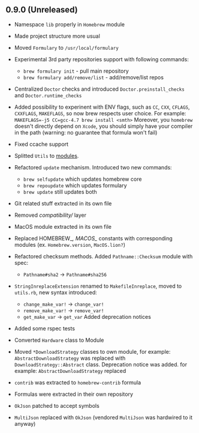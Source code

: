 ## 0.9.0 (Unreleased) ##

*  Namespace `lib` properly in `Homebrew` module

*  Made project structure more usual

*  Moved `Formulary` to `/usr/local/formulary`

*  Experimental 3rd party repositories support with following commands:
      * `brew formulary init` - pull main repository
      * `brew formulary add/remove/list` - add/remove/list repos

*  Centralized `Doctor` checks and introduced `Doctor.preinstall_checks` and `Doctor.runtime_checks`

*  Added possibility to experinent with ENV flags, such as `CC`, `CXX`, `CFLAGS`, `CXXFLAGS`, `MAKEFLAGS`, so
   now brew respects user choice. For example: `MAKEFLAGS=-j5 CC=gcc-4.7 brew install <smth>`
   Moreover, you `homebrew` doesn't directly depend on `Xcode`, you should simply have your compiler in the path
   (warning: no guarantee that formula won't fail)

*  Fixed ccache support
  
*  Splitted `Utils` to [modules](https://github.com/etehtsea/homebrew/tree/master/Library/Homebrew/utils).

*  Refactored `update` mechanism. Introduced two new commands:
      * `brew selfupdate` which updates homebrew core
      * `brew repoupdate` which updates formulary
      * `brew update` still updates both

*  Git related stuff extracted in its own file

*  Removed *compatibility/* layer

*  MacOS module extracted in its own file

*  Replaced HOMEBREW_*, MACOS_* constants with corresponding modules
   (ex. `Homebrew.version`, `MacOS.lion?`)

*  Refactored checksum methods. Added `Pathname::Checksum` module with
   spec:
      * `Pathname#sha2` -> `Pathname#sha256`
*  `StringInreplaceExtension` renamed to `MakefileInreplace`, moved to
   `utils.rb`, new syntax introduced:
      * `change_make_var!` -> `change_var!`
      * `remove_make_var!` -> `remove_var!`
      * `get_make_var`    -> `get_var`
   Added deprecation notices

*  Added some rspec tests

*  Converted `Hardware` class to Module

*  Moved `*DownloadStrategy` classes to own module, for example:
   `AbstractDownloadStrategy` was replaced with
   `DownloadStrategy::Abstract` class. Deprecation notice was added.
   for example: `AbstractDownloadStrategy` replaced

*  `contrib` was extracted to `homebrew-contrib` formula

*  Formulas were extracted in their own repository

*  `OkJson` patched to accept symbols

*  `MultiJson` replaced with `OkJson` (vendored `MultiJson` was hardwired to
   it anyway)

